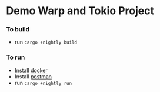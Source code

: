 # Demo Warp and Tokio Project

### To build

- run `cargo +nightly build`

### To run

- Install [docker](https://docs.docker.com/get-docker/)
- Install [postman](https://www.postman.com/downloads/)
- run `cargo +nightly run`
